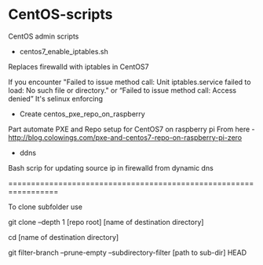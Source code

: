 # CentOS-scripts
CentOS admin scripts

- centos7_enable_iptables.sh

Replaces firewalld with iptables in CentOS7

If you encounter "Failed to issue method call: Unit iptables.service failed to load: No such file or directory." or “Failed to issue method call: Access denied”
It's selinux enforcing

- Create centos_pxe_repo_on_raspberry

Part automate PXE and Repo setup for CentOS7 on raspberry pi
From here - http://blog.colowings.com/pxe-and-centos7-repo-on-raspberry-pi-zero

- ddns

Bash scrip for updating source ip in firewalld from dynamic dns 

=================================================================

To clone subfolder use

git clone –depth 1 [repo root] [name of destination directory]

cd [name of destination directory]

git filter-branch –prune-empty –subdirectory-filter [path to sub-dir] HEAD
